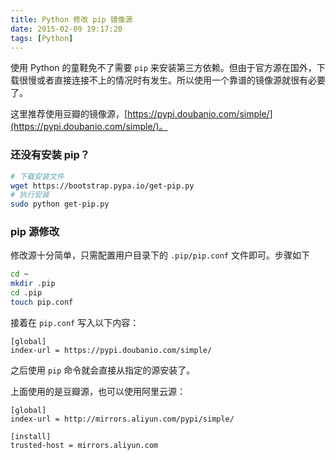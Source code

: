 ```yaml
---
title: Python 修改 pip 镜像源
date: 2015-02-09 19:17:20
tags: [Python]
---
```


使用 Python 的童鞋免不了需要 `pip` 来安装第三方依赖。但由于官方源在国外，下载很慢或者直接连接不上的情况时有发生。所以使用一个靠谱的镜像源就很有必要了。

这里推荐使用豆瓣的镜像源，[https://pypi.doubanio.com/simple/](https://pypi.doubanio.com/simple/)。

### 还没有安装 pip？

``` bash
# 下载安装文件
wget https://bootstrap.pypa.io/get-pip.py
# 执行安装
sudo python get-pip.py
```

### pip 源修改

修改源十分简单，只需配置用户目录下的 `.pip/pip.conf` 文件即可。步骤如下

``` bash
cd ~
mkdir .pip
cd .pip
touch pip.conf
```

接着在 `pip.conf` 写入以下内容：

```
[global]
index-url = https://pypi.doubanio.com/simple/
```

之后使用 `pip` 命令就会直接从指定的源安装了。

上面使用的是豆瓣源，也可以使用阿里云源：

```
[global]
index-url = http://mirrors.aliyun.com/pypi/simple/

[install]
trusted-host = mirrors.aliyun.com
```
